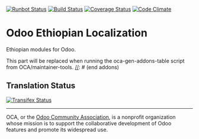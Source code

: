 [![Runbot Status](https://runbot.odoo-community.org/runbot/badge/flat/221/7.0.svg)](https://runbot.odoo-community.org/runbot/repo/github-com-oca-l10n-ethiopia-221)
[![Build Status](https://travis-ci.org/OCA/l10n-ethiopia.svg?branch=7.0)](https://travis-ci.org/OCA/l10n-ethiopia)
[![Coverage Status](https://coveralls.io/repos/OCA/l10n-ethiopia/badge.svg?branch=7.0&service=github)](https://coveralls.io/github/OCA/l10n-ethiopia?branch=7.0)
[![Code Climate](https://codeclimate.com/github/OCA/l10n-ethiopia/badges/gpa.svg)](https://codeclimate.com/github/OCA/l10n-ethiopia)

# Odoo Ethiopian Localization

Ethiopian modules for Odoo.

[//]: # (addons)
This part will be replaced when running the oca-gen-addons-table script from OCA/maintainer-tools.
[//]: # (end addons)

Translation Status
------------------
[![Transifex Status](https://www.transifex.com/oca/OCA-l10n-ethiopia-7-0/chart/image_png)](https://www.transifex.com/oca/OCA-l10n-ethiopia-7-0)

----

OCA, or the [Odoo Community Association](http://odoo-community.org/), is a nonprofit organization whose
mission is to support the collaborative development of Odoo features and
promote its widespread use.
